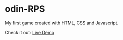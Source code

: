 # odin-RPS

My first game created with HTML, CSS and Javascript.

Check it out: [Live Demo](https://alex-ambrinos.github.io/odin-RPS/)